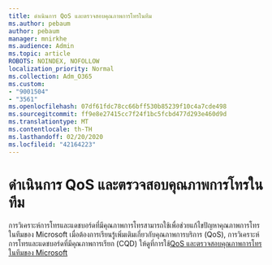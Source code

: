 ```yaml
---
title: ดำเนินการ QoS และตรวจสอบคุณภาพการโทรในทีม
ms.author: pebaum
author: pebaum
manager: mnirkhe
ms.audience: Admin
ms.topic: article
ROBOTS: NOINDEX, NOFOLLOW
localization_priority: Normal
ms.collection: Adm_O365
ms.custom:
- "9001504"
- "3561"
ms.openlocfilehash: 07df61fdc78cc66bff530b85239f10c4a7cde498
ms.sourcegitcommit: ff9e8e27415cc7f24f1bc5fcbd477d293e460d9d
ms.translationtype: MT
ms.contentlocale: th-TH
ms.lasthandoff: 02/20/2020
ms.locfileid: "42164223"
---
```

# <a name="implement-qos-and-monitor-call-quality-in-teams"></a>ดำเนินการ QoS และตรวจสอบคุณภาพการโทรในทีม

การวิเคราะห์การโทรและแดชบอร์ดที่มีคุณภาพการโทรสามารถใช้เพื่อช่วยแก้ไขปัญหาคุณภาพการโทรในทีมของ Microsoft เมื่อต้องการเรียนรู้เพิ่มเติมเกี่ยวกับคุณภาพการบริการ (QoS), การวิเคราะห์การโทรและแดชบอร์ดที่มีคุณภาพการเรียก (CQD) ให้ดูที่การใช้[QoS และตรวจสอบคุณภาพการโทรในทีมของ Microsoft](https://docs.microsoft.com/en-us/microsoftteams/monitor-call-quality-qos) 
